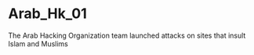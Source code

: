 # Arab_Hk_01
The Arab Hacking Organization team launched attacks on sites that insult Islam and Muslims
